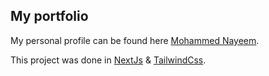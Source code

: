 ## My portfolio

My personal profile can be found here [Mohammed Nayeem](http://itsMohammedNayeem.github.io/).

This project was done in [NextJs](https://nextjs.org/) & [TailwindCss](https://tailwindcss.com/).

